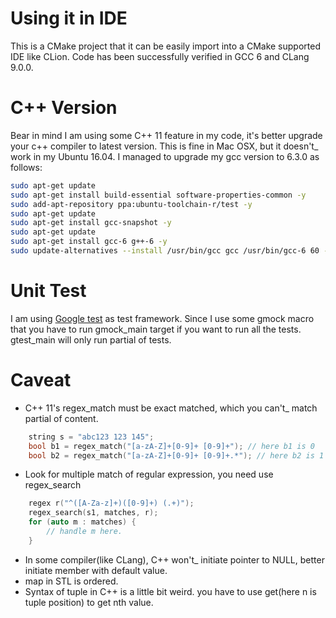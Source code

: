 # Using it in IDE

This is a CMake project that it can be easily import into a CMake supported IDE like CLion. Code has been successfully verified in GCC 6 and CLang 9.0.0.

# C++ Version

Bear in mind I am using some C++ 11 feature in my code, it's better upgrade your c++ compiler to latest version. This is fine in Mac OSX, but it doesn't_ work in my Ubuntu 16.04. I managed to upgrade my gcc version to 6.3.0 as follows:
```bash
sudo apt-get update
sudo apt-get install build-essential software-properties-common -y
sudo add-apt-repository ppa:ubuntu-toolchain-r/test -y
sudo apt-get update
sudo apt-get install gcc-snapshot -y
sudo apt-get update
sudo apt-get install gcc-6 g++-6 -y
sudo update-alternatives --install /usr/bin/gcc gcc /usr/bin/gcc-6 60 --slave /usr/bin/g++ g++ /usr/bin/g++-6
```

# Unit Test
I am using [Google test](https://github.com/google/googletest) as test framework. Since I use some gmock macro that you have to run gmock_main target if you want to run all the tests. gtest_main will only run partial of tests.

# Caveat

* C++ 11's regex_match must be exact matched, which you can't_ match partial of content.
```c++
    string s = "abc123 123 145";
    bool b1 = regex_match("[a-zA-Z]+[0-9]+ [0-9]+"); // here b1 is 0
    bool b2 = regex_match("[a-zA-Z]+[0-9]+ [0-9]+.*"); // here b2 is 1
```
* Look for multiple match of regular expression, you need use regex_search
```c++
    regex r("^([A-Za-z]+)([0-9]+) (.+)");
    regex_search(s1, matches, r);
    for (auto m : matches) {
        // handle m here.
    }
``` 
* In some compiler(like CLang), C++ won't_ initiate pointer to NULL, better initiate member with default value.
* map in STL is ordered.
* Syntax of tuple in C++ is a little bit weird. you have to use get<n>(here n is tuple position) to get nth value.